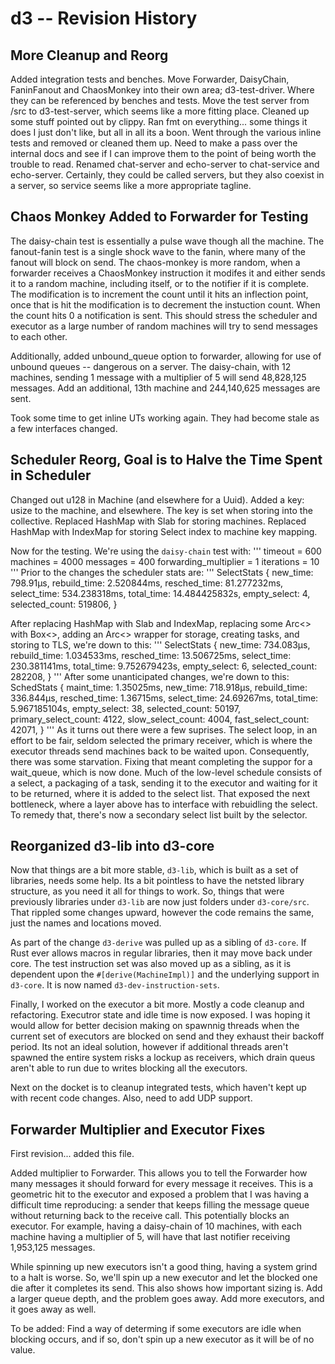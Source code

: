 # d3 -- Revision History

## More Cleanup and Reorg
Added integration tests and benches. Move Forwarder, DaisyChain, FaninFanout and ChaosMonkey into their own area; d3-test-driver. Where they can be referenced by benches and tests. Move the test server from /src to d3-test-server, which seems like a more fitting place.
Cleaned up some stuff pointed out by clippy. Ran fmt on everything... some things it does I just don't like, but all in all its a boon. Went through the various inline tests and removed or cleaned them up. Need to make a pass over the internal docs and see if I can improve them to the point of being worth the trouble to read. Renamed chat-server and echo-server to chat-service and echo-server. Certainly, they could be called servers, but they also coexist in a server, so service seems like a more appropriate tagline.

## Chaos Monkey Added to Forwarder for Testing
The daisy-chain test is essentially a pulse wave though all the machine.
The fanout-fanin test is a single shock wave to the fanin, where many of the fanout will block on send.
The chaos-monkey is more random, when a forwarder receives a ChaosMonkey instruction it modifes it and either sends it to a random machine, including itself, or to the notifier if it is complete. The modification is to increment the count until it hits an inflection point, once that is hit the modification is to decrement the instuction count. When the count hits 0 a notification is sent. This should stress the scheduler and executor as a large number of random machines will try to send messages to each other.

Additionally, added unbound_queue option to forwarder, allowing for use of unbound queues -- dangerous on a server. The daisy-chain, with 12 machines, sending 1 message with a multiplier of 5 will send 48,828,125 messages. Add an additional, 13th machine and 244,140,625 messages are sent.

Took some time to get inline UTs working again. They had become stale as a few interfaces changed.

## Scheduler Reorg, Goal is to Halve the Time Spent in Scheduler
Changed out u128 in Machine (and elsewhere for a Uuid). Added a key: usize to the machine, and elsewhere. The key is set when storing into the collective. Replaced HashMap with Slab for storing machines. Replaced HashMap with IndexMap for storing Select index to machine key mapping.

Now for the testing. We're using the `daisy-chain` test with:
'''
timeout = 600
machines = 4000
messages = 400
forwarding_multiplier = 1
iterations = 10
'''
Prior to the changes the scheduler stats are:
'''
SelectStats {
    new_time: 798.91µs,
    rebuild_time: 2.520844ms,
    resched_time: 81.277232ms,
    select_time: 534.238318ms,
    total_time: 14.484425832s,
    empty_select: 4,
    selected_count: 519806,
}

After replacing HashMap with Slab and IndexMap, replacing some Arc<> with Box<>, adding an Arc<> wrapper for storage, creating tasks, and storing to TLS, we're down to this:
'''
SelectStats {
    new_time: 734.083µs,
    rebuild_time: 1.034533ms,
    resched_time: 13.506725ms,
    select_time: 230.381141ms,
    total_time: 9.752679423s,
    empty_select: 6,
    selected_count: 282208,
}
'''
After some unanticipated changes, we're down to this:
SchedStats {
    maint_time: 1.35025ms,
    new_time: 718.918µs,
    rebuild_time: 336.844µs,
    resched_time: 1.36715ms,
    select_time: 24.69267ms,
    total_time: 5.967185104s,
    empty_select: 38,
    selected_count: 50197,
    primary_select_count: 4122,
    slow_select_count: 4004,
    fast_select_count: 42071,
}
'''
As it turns out there were a few suprises. The select loop, in an effort to be fair, seldom selected the primary receiver, which is where the executor threads send machines back to be waited upon. Consequently, there was some starvation. Fixing that meant completing the suppor for a wait_queue, which is now done. Much of the low-level schedule consists of a select, a packaging of a task, sending it to the executor and waiting for it to be returned, where it is added to the select list. That exposed the next bottleneck, where a layer above has to interface with rebuidling the select. To remedy that, there's now a secondary select list built by the selector.

## Reorganized d3-lib into d3-core
Now that things are a bit more stable, `d3-lib`, which is built as a set of libraries, needs some help. Its a bit pointless to have the netsted library structure, as you need it all for things to work. So, things that were previously libraries under `d3-lib` are now just folders under `d3-core/src`. That rippled some changes upward,
however the code remains the same, just the names and locations moved.

As part of the change `d3-derive` was pulled up as a sibling of `d3-core`. If Rust ever allows macros in regular libraries, then it may move back under core. The test instruction set was also moved up as a sibling, as it is dependent upon the `#[derive(MachineImpl)]` and the underlying support in `d3-core`. It is now named `d3-dev-instruction-sets`.

Finally, I worked on the executor a bit more. Mostly a code cleanup and refactoring. Executror state and idle time is now exposed. I was hoping it would allow for better decision making on spawnnig threads when the current set of executors are blocked on send and they exhaust their backoff period. Its not an ideal solution, however if additional threads aren't spawned the entire system risks a lockup as receivers, which drain queus aren't able to run due to writes blocking all the executors.

Next on the docket is to cleanup integrated tests, which haven't kept up with recent code changes. Also, need to add UDP support.

## Forwarder Multiplier and Executor Fixes
First revision... added this file.

Added multiplier to Forwarder. This allows you to tell the Forwarder how many messages it should forward for every message it receives. This is a geometric hit to the executor and exposed a problem that I was having a difficult time reproducing: a sender that keeps filling the  message queue without returning back to the receive call. This potentially blocks an executor. For example, having a daisy-chain of 10 machines, with each machine having a multiplier of 5, will have that last notifier receiving 1,953,125 messages.

While spinning up new executors isn't a good thing, having a system grind to a halt is worse. So, we'll spin up a new executor and let the blocked one die after it completes its send. This also shows how important sizing is. Add a larger queue depth, and the problem goes away. Add more executors, and it goes away as well.

To be added: Find a way of determing if some executors are idle when blocking occurs, and if so, don't spin up a new executor as it will be of no value.
